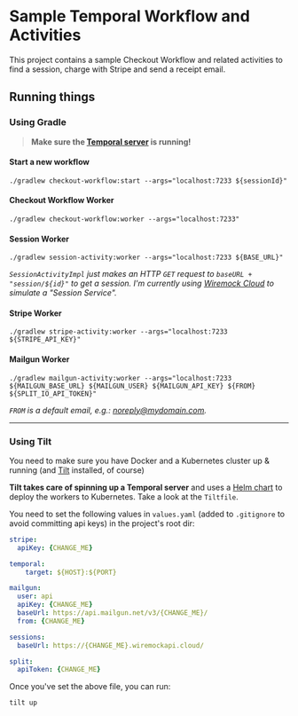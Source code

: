# Sample Temporal Workflow and Activities

This project contains a sample Checkout Workflow and related activities to find a session, charge with Stripe and send a receipt email.

## Running things

### Using Gradle

> **Make sure the [Temporal server](https://docs.temporal.io/docs/server/quick-install) is running!**


#### Start a new workflow

```shell
./gradlew checkout-workflow:start --args="localhost:7233 ${sessionId}"
```

#### Checkout Workflow Worker

```shell
./gradlew checkout-workflow:worker --args="localhost:7233"
```

#### Session Worker

```shell
./gradlew session-activity:worker --args="localhost:7233 ${BASE_URL}" 
```

*`SessionActivityImpl` just makes an HTTP `GET` request to `baseURL + "session/${id}"` to get a session. I'm currently using [Wiremock Cloud](https://www.wiremock.io/) to
simulate a "Session Service".*

#### Stripe Worker

```shell
./gradlew stripe-activity:worker --args="localhost:7233 ${STRIPE_API_KEY}"
```

#### Mailgun Worker

```shell
./gradlew mailgun-activity:worker --args="localhost:7233 ${MAILGUN_BASE_URL} ${MAILGUN_USER} ${MAILGUN_API_KEY} ${FROM} ${SPLIT_IO_API_TOKEN}"
```

*`FROM` is a default email, e.g.: noreply@mydomain.com.*

---

### Using Tilt

You need to make sure you have Docker and a Kubernetes cluster up & running (and [Tilt](https://tilt.dev/) installed, 
of course)

**Tilt takes care of spinning up a Temporal server** and uses a [Helm chart](https://helm.sh/docs/topics/charts/) to 
deploy the workers to Kubernetes. Take a look at the `Tiltfile`.

You need to set the following values in `values.yaml` (added to `.gitignore` to avoid
committing api keys) in the project's root dir: 

```yaml
stripe:
  apiKey: {CHANGE_ME}

temporal:
    target: ${HOST}:${PORT}

mailgun:
  user: api
  apiKey: {CHANGE_ME}
  baseUrl: https://api.mailgun.net/v3/{CHANGE_ME}/
  from: {CHANGE_ME}

sessions:
  baseUrl: https://{CHANGE_ME}.wiremockapi.cloud/

split:
  apiToken: {CHANGE_ME}
```

Once you've set the above file, you can run:

```shell
tilt up
```